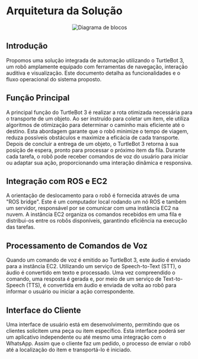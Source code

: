# Arquitetura da Solução

<p align="center">
      <img src={require('@site/static/img/diagrama-de-blocos-v1.png').default} alt="Diagrama de blocos" />
</p>

## Introdução

Propomos uma solução integrada de automação utilizando o TurtleBot 3, um robô amplamente equipado com ferramentas de navegação, interação auditiva e visualização. Este documento detalha as funcionalidades e o fluxo operacional do sistema proposto.

## Função Principal

A principal função do TurtleBot 3 é realizar a rota otimizada necessária para o transporte de um objeto. Ao ser instruído para coletar um item, ele utiliza algoritmos de otimização para determinar o caminho mais eficiente até o destino. Esta abordagem garante que o robô minimize o tempo de viagem, reduza possíveis obstáculos e maximize a eficácia de cada transporte. Depois de concluir a entrega de um objeto, o TurtleBot 3 retorna à sua posição de espera, pronto para processar o próximo item da fila. Durante cada tarefa, o robô pode receber comandos de voz do usuário para iniciar ou adaptar sua ação, proporcionando uma interação dinâmica e responsiva.

## Integração com ROS e EC2

A orientação de deslocamento para o robô é fornecida através de uma "ROS bridge". Este é um computador local rodando um nó ROS e também um servidor, responsável por se comunicar com uma instância EC2 na nuvem. A instância EC2 organiza os comandos recebidos em uma fila e distribui-os entre os robôs disponíveis, garantindo eficiência na execução das tarefas.

## Processamento de Comandos de Voz

Quando um comando de voz é emitido ao TurtleBot 3, este áudio é enviado para a instância EC2. Utilizando um serviço de Speech-to-Text (STT), o áudio é convertido em texto e processado. Uma vez compreendido o comando, uma resposta é gerada e, por meio de um serviço de Text-to-Speech (TTS), é convertida em áudio e enviada de volta ao robô para informar o usuário ou iniciar a ação correspondente.

## Interface do Cliente

Uma interface de usuário está em desenvolvimento, permitindo que os clientes solicitem uma peça ou item específico. Esta interface poderá ser um aplicativo independente ou até mesmo uma integração com o WhatsApp. Assim que o cliente faz um pedido, o processo de enviar o robô até a localização do item e transportá-lo é iniciado.
